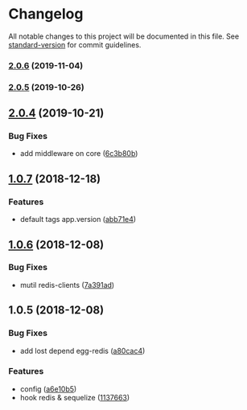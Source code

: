 # Changelog

All notable changes to this project will be documented in this file. See [standard-version](https://github.com/conventional-changelog/standard-version) for commit guidelines.

### [2.0.6](https://github.com/sqlwwx/egg-jaeger/compare/v2.0.5...v2.0.6) (2019-11-04)

### [2.0.5](https://github.com/sqlwwx/egg-jaeger/compare/v2.0.4...v2.0.5) (2019-10-26)

<a name="2.0.4"></a>
## [2.0.4](https://github.com/sqlwwx/egg-jaeger/compare/v2.0.3...v2.0.4) (2019-10-21)


### Bug Fixes

* add middleware on core ([6c3b80b](https://github.com/sqlwwx/egg-jaeger/commit/6c3b80b))



<a name="1.0.7"></a>
## [1.0.7](https://github.com/sqlwwx/egg-jaeger/compare/v1.0.6...v1.0.7) (2018-12-18)


### Features

* default tags app.version ([abb71e4](https://github.com/sqlwwx/egg-jaeger/commit/abb71e4))



<a name="1.0.6"></a>
## [1.0.6](https://github.com/sqlwwx/egg-jaeger/compare/v1.0.5...v1.0.6) (2018-12-08)


### Bug Fixes

* mutil redis-clients ([7a391ad](https://github.com/sqlwwx/egg-jaeger/commit/7a391ad))



<a name="1.0.5"></a>
## 1.0.5 (2018-12-08)


### Bug Fixes

* add lost depend egg-redis ([a80cac4](https://github.com/sqlwwx/egg-jaeger/commit/a80cac4))


### Features

* config ([a6e10b5](https://github.com/sqlwwx/egg-jaeger/commit/a6e10b5))
* hook redis & sequelize ([1137663](https://github.com/sqlwwx/egg-jaeger/commit/1137663))
